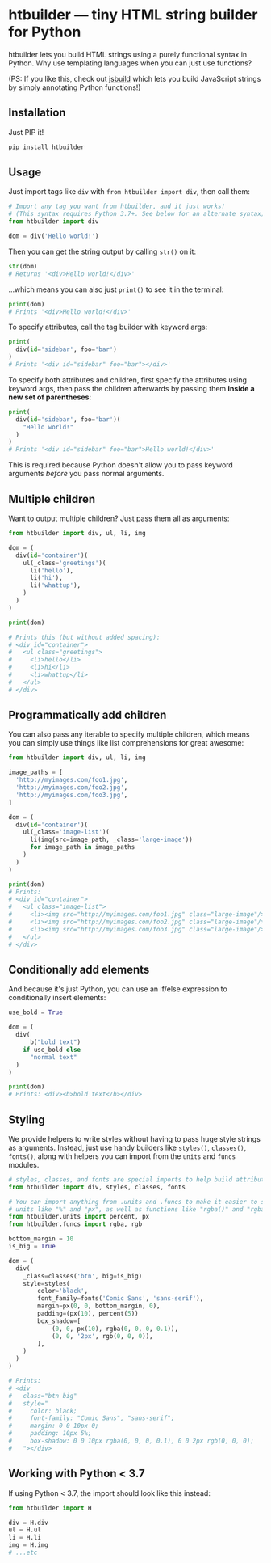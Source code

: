 # htbuilder — tiny HTML string builder for Python

htbuilder lets you build HTML strings using a purely functional syntax in Python.
Why use templating languages when you can just use functions?

(PS: If you like this, check out [jsbuild](https://github.com/tvst/jsbuild) which
lets you build JavaScript strings by simply annotating Python functions!)

## Installation

Just PIP it!

```py
pip install htbuilder
```

## Usage

Just import tags like `div` with `from htbuilder import div`, then call them:

```py
# Import any tag you want from htbuilder, and it just works!
# (This syntax requires Python 3.7+. See below for an alternate syntax)
from htbuilder import div

dom = div('Hello world!')
```

Then you can get the string output by calling `str()` on it:

```py
str(dom)
# Returns '<div>Hello world!</div>'
```

...which means you can also just `print()` to see it in the terminal:

```py
print(dom)
# Prints '<div>Hello world!</div>'
```

To specify attributes, call the tag builder with keyword args:

```py
print(
  div(id='sidebar', foo='bar')
)
# Prints '<div id="sidebar" foo="bar"></div>'
```

To specify both attributes and children, first specify the attributes using
keyword args, then pass the children afterwards by passing them **inside a new
set of parentheses**:

```py
print(
  div(id='sidebar', foo='bar')(
    "Hello world!"
  )
)
# Prints '<div id="sidebar" foo="bar">Hello world!</div>'
```

This is required because Python doesn't allow you to pass keyword arguments
_before_ you pass normal arguments.


## Multiple children

Want to output multiple children? Just pass them all as arguments:

```py
from htbuilder import div, ul, li, img

dom = (
  div(id='container')(
    ul(_class='greetings')(
      li('hello'),
      li('hi'),
      li('whattup'),
    )
  )
)

print(dom)

# Prints this (but without added spacing):
# <div id="container">
#   <ul class="greetings">
#     <li>hello</li>
#     <li>hi</li>
#     <li>whattup</li>
#   </ul>
# </div>
```

## Programmatically add children

You can also pass any iterable to specify multiple children, which means you can
simply use things like list comprehensions for great awesome:

```py
from htbuilder import div, ul, li, img

image_paths = [
  'http://myimages.com/foo1.jpg',
  'http://myimages.com/foo2.jpg',
  'http://myimages.com/foo3.jpg',
]

dom = (
  div(id='container')(
    ul(_class='image-list')(
      li(img(src=image_path, _class='large-image'))
      for image_path in image_paths
    )
  )
)

print(dom)
# Prints:
# <div id="container">
#   <ul class="image-list">
#     <li><img src="http://myimages.com/foo1.jpg" class="large-image"/></li>
#     <li><img src="http://myimages.com/foo2.jpg" class="large-image"/></li>
#     <li><img src="http://myimages.com/foo3.jpg" class="large-image"/></li>
#   </ul>
# </div>
```

## Conditionally add elements

And because it's just Python, you can use an if/else expression to conditionally
insert elements:

```py
use_bold = True

dom = (
  div(
      b("bold text")
    if use_bold else
      "normal text"
  )
)

print(dom)
# Prints: <div><b>bold text</b></div>
```

## Styling

We provide helpers to write styles without having to pass huge style strings as
arguments. Instead, just use handy builders like `styles()`, `classes()`,
`fonts()`, along with helpers you can import from the `units` and `funcs`
modules.

```py
# styles, classes, and fonts are special imports to help build attribute strings.
from htbuilder import div, styles, classes, fonts

# You can import anything from .units and .funcs to make it easier to specify
# units like "%" and "px", as well as functions like "rgba()" and "rgba()".
from htbuilder.units import percent, px
from htbuilder.funcs import rgba, rgb

bottom_margin = 10
is_big = True

dom = (
  div(
    _class=classes('btn', big=is_big)
    style=styles(
        color='black',
        font_family=fonts('Comic Sans', 'sans-serif'),
        margin=px(0, 0, bottom_margin, 0),
        padding=(px(10), percent(5))
        box_shadow=[
            (0, 0, px(10), rgba(0, 0, 0, 0.1)),
            (0, 0, '2px', rgb(0, 0, 0)),
        ],
    )
  )
)

# Prints:
# <div
#   class="btn big"
#   style="
#     color: black;
#     font-family: "Comic Sans", "sans-serif";
#     margin: 0 0 10px 0;
#     padding: 10px 5%;
#     box-shadow: 0 0 10px rgba(0, 0, 0, 0.1), 0 0 2px rgb(0, 0, 0);
#   "></div>
```


## Working with Python &lt; 3.7

If using Python &lt; 3.7, the import should look like this instead:

```py
from htbuilder import H

div = H.div
ul = H.ul
li = H.li
img = H.img
# ...etc
```
